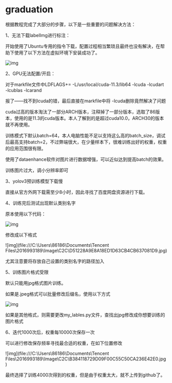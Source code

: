 # graduation

根据教程完成了大部分的步骤，以下是一些重要的问题解决方法：

1、无法下载labelImg进行标注：

开始使用了Ubuntu专用的指令下载，配置过程相当繁琐且最终也没有解决，在帮助下使用了以下方法在虚拟环境下安装成功了。

![img](file:///C:\Users\86186\AppData\Roaming\Tencent\Users\2016993189\QQ\WinTemp\RichOle\VE3C}[(3{051NWI]563E7)A.png)

2、GPU无法配置/开启：

对于markfile文件中LDFLAGS+= -L/usr/local/cuda-11.3/lib64 -lcuda -lcudart -lcublas -lcarand

报了——找不到lcuda的错，最后直接在markfile中将 -lcuda删除竟然解决了问题



cuda过高的版本淘汰了一部分ARCH版本，注释掉了一部分版本，选取了86版本，使用的是11.3的cuda版本。本人了解到的是超过cuda10.0，ARCH30的版本就不再使用。



训练模式下默认batch=64，本人电脑性能不足以支持这么高的batch_size，调试后最高支持batch=2，不过弊端很大，在少量样本下，很难训练出好的权重，权重的应用范围很有限。

使用了dataenhance软件对图片进行数据增强，可以近似达到提高batch的效果。



训练图片过大，调小分辨率即可



3、yolov3预训练模型下载慢

直接从官方外网下载需至少8小时，因此寻找了百度网盘资源进行下载。



4、训练完后测试出现默认类别名字

原本使用以下代码：



![img](file:///C:\Users\86186\AppData\Roaming\Tencent\Users\2016993189\QQ\WinTemp\RichOle\HT6YD54@}GHU}OI1CN7TC_4.png)

修改成以下格式

![img](file:///C:\Users\86186\Documents\Tencent Files\2016993189\Image\C2C\D51228A9E8A18ED1D63CB4CB637081D9.jpg)

尤其注意要将存放自己设置的类别名字的路径加入



5、训练图片格式受限

默认只能用jpg格式图片训练。

如果是.jpeg格式可以批量修改后缀名，使用以下方式

![img](file:///C:\Users\86186\AppData\Roaming\Tencent\Users\2016993189\QQ\WinTemp\RichOle\_%IVYGDE`DR~NGF5VRGYQT4.png)



如果是其他格式，则需要更改my_lables.py文件，查找出jpg修改成你想要训练的图片格式





6、迭代1000次后，权重每10000次保存一次

可以进行修改保存频率寻找最合适的权重，在如下位置修改

![img](file:///C:\Users\86186\Documents\Tencent Files\2016993189\Image\C2C\B384118729D09F00C55C50CA236E42E0.jpg)



最终选择了训练4000次得到的权重，但是由于权重太大，就不上传到github了。